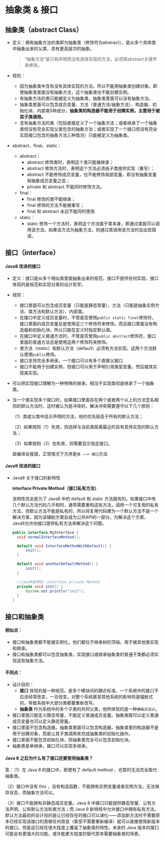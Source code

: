 # 抽象类 & 接口
## 抽象类（abstract Class）
+ 定义：拥有抽象方法的类即为抽象类（修饰符为abstract）。是从多个具体类中抽象出来的父类，具有更高层次的抽象。

    >“抽象方法”是只有声明而没有具体实现的方法，必须用abstract关键字来修饰。

+ 规则：
    + 因为抽象类中含有没有具体实现的方法，所以不能用抽象类创建对象。即使抽象类里面没有抽象方法，这个抽象类也不能创建实例。
    + 有抽象方法的类只能被定义为抽象类，抽象类里面可以没有抽象方法。
    + 抽象类里面可以包含成员变量、方法（普通方法/抽象方法）、构造器、初始化块、内部类5种成分，**抽象类的构造器不能用于创建实例，主要用于被其子类调用。**
    + 含有抽象方法的类（包括直接定义了一个抽象方法；或者继承了一个抽象类但没有完全实现父类包含的抽象方法；或者实现了一个接口但没有完全实现接口包含的抽象方法三种情况）只能被定义为抽象类。
+ abstract、final、static：
  + abstract：
    + abstract 修饰类时，表明这个类只能被继承；
    + abstract 修饰方法时，表明这个方法必须由子类提供实现（重写）；
    + abstract 不能修饰成员变量，也不能修饰局部变量，即没有抽象变量和抽象成员变量之说；
    + private 和 abstract 不能同时修饰方法。
  + final：
    + final 修饰的类不能继承；
    + final 修饰的方法不能被重写；
    + final 和 abstract 永远不能同时使用
  + static：
    + static 修饰一个方法时，表明这个方法属于类本身，即通过类就可以调用该方法，如果该方法为抽象方法，则通过类调用该方法时会出现错误。

## 接口（interface）
#### Java8 改进的接口
+ 定义：接口是从多个相似类里面抽象出来的规范，接口不提供任何实现。接口体现的是规范和实现分离的设计哲学。
+ 规则：
  + 接口里面可以包含成员变量（只能是静态常量）、方法（只能是抽象实例方法、类方法和默认方法）、内部类。
  + 在接口中定义成员变量时，不管是否使用`public static final`修饰符，接口里面的成员变量总是使用这三个修饰符来修饰。而且接口里面没有构造器和初始化块，所以只能在定义时指定默认值。
  + 在接口中定义普通方法时，不管是否使用`public abstract`修饰符，接口里面的普通方法总是使用这两个修饰符来修饰。
  + 类方法（static）和默认方法（default）必须有方法实现。这两个方法默认使用`public`修饰。
  + 接口支持完全多继承，一个接口可以有多个直接父接口
  + 接口不能用于创建实例，但接口可以用于声明引用类型变量，然后被其实现类实现。
+ 可以把实现接口理解为一种特殊的继承，相当于实现类彻底继承了一个抽象类。
+ 当一个类实现多个接口时，如果接口里面存在两个或者两个以上的方法签名相同的默认方法时，这时被认为是冲突的，解决冲突需要遵守以下几个原则：

  （1）类或父类中显示声明的方法，他的优先级高于所有的默认方法；

  （2）如果规则（1）失效，则选择与当前类距离最近的具有具体实现的默认方法；

  （3）如果规则（2）也失效，则需要显示指定接口。

  故编译会报错，正常情况下次序是` 类 ——> 接口 `方法

#### Java9 改进的接口
+ Java9 关于接口的新特性

  **interface Private Method（接口私有方法）**

  该特性完全是为了 Java8 中的 default 和 static 方法服务的。如果接口中有几个默认方法代码几乎相同，通常需要重构这些方法，调用一个可复用的私有方法，但默认方法不能是私有的，所以将复用代码建为一个默认方法不是一个解决方案，因为该辅助方案会成为公共API的一部分。为解决这个方案，Java9允许向接口提供私有方法来解决这个问题。
  ```Java
  public interface MyInterface {
    void normalInterfaceMethod();

    default void InterfaceMethodWithDefault() {
        init();
    }

    default void anotherDefaultMethod() {
        init();
    }

    //java9新特性：interface private Method
    private void init() {
        System.out.println("init");
    }
  }
  ```

## 接口和抽象类
#### 相似点：
  + 接口和抽象类都不能被实例化，他们都位于继承树的顶端，用于被其他类实现和继承。
  + 接口和抽象类都可以包含抽象类，实现接口或继承抽象类的普通子类都必须实现这些抽象方法。

#### 不同点：
  + 设计目的：
    + **接口** 体现的是一种规范，是多个模块间的耦合标准。一个系统中的接口不应该经常改变，一旦改变，对整个系统甚至其他系统的影响将是辐射式的，导致系统中大部分类都要重新改写。
    + **抽象类** 作为系统中的多个子类的共同父类，他所体现的是一种`模板式设计`。
  + 接口里面只能定义静态常量，不能定义普通成员变量。抽象类既可以定义普通成员变量也可以定义静态常量。
  + 接口里面不包含构造器，抽象类里面可以包含构造器，抽象类里的构造器不是用于创建对象，而是让其子类调用来完成抽象类的初始化操作。
  + 接口里面不能包含初始化块，但抽象类完全可以包含初始化块。
  + 抽象类是单继承，接口可以实现多继承。

#### Java 8 之后为什么有了接口还要使用抽象类？
答：（1）在 Java 8 的接口中，即使有了 default method ，也暂时无法完全取代抽象类。

  （2）接口中没有 this ，没有构造函数，不能拥有实例变量或者实例方法，无法保存状态，而抽象方法可以。

  （3）接口不能拥有非静态成员变量。Java 8 中接口只能提供静态常量、公有方法声明、公有默认方法和类方法；而 Java 9 新特性中允许接口中拥有私有方法。默认方法最初的设计目的是让已经存在的接口可以演化——添加新方法时不需要原本已经实现该接口的类做任何改变（甚至不需要重新编译）就可以直接使用新版本的接口，但是这已经在很大程度上覆盖了抽象类的特性。未来的 Java 版本的接口可能会有更强大的功能，或许能更大程度的替代原本需要抽象类的场景。
